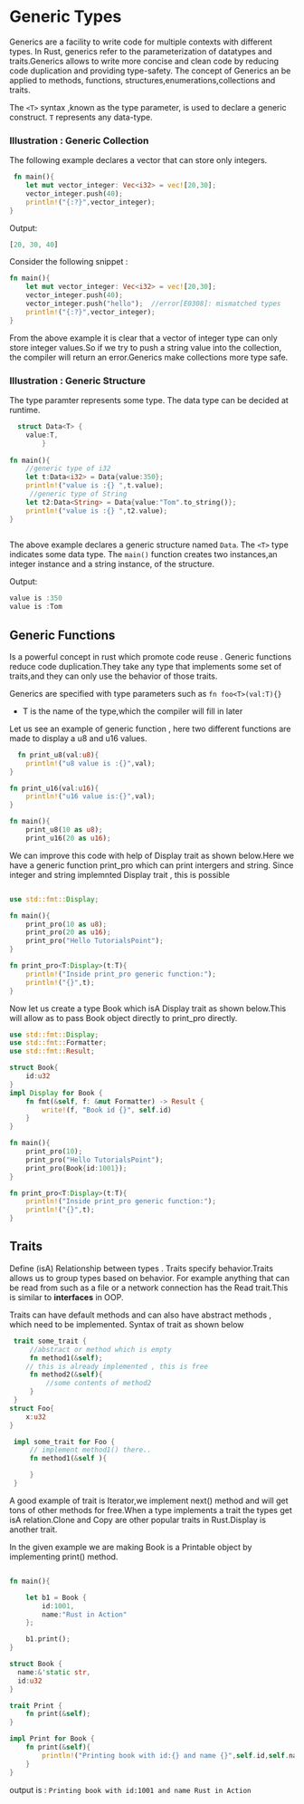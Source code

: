 # Generic Types
Generics are a facility to write code for multiple contexts with different types. In Rust, generics refer to the parameterization of datatypes and traits.Generics allows to write more concise and clean code by reducing code duplication and providing type-safety.
The concept of Generics an be applied to methods, functions, structures,enumerations,collections and traits.

The `<T>` syntax ,known as the type parameter, is used to declare a generic construct. `T` represents any data-type.

### Illustration : Generic Collection
The following example declares a vector that can store only integers.

```rust
 fn main(){
    let mut vector_integer: Vec<i32> = vec![20,30];
    vector_integer.push(40);
    println!("{:?}",vector_integer);
}
```
Output: 

```rust
[20, 30, 40]
```

Consider the following snippet :

```rust
fn main(){
    let mut vector_integer: Vec<i32> = vec![20,30];
    vector_integer.push(40);
    vector_integer.push("hello");  //error[E0308]: mismatched types
    println!("{:?}",vector_integer);
}
```
From the above example it is clear that a vector of integer type can only store integer values.So if we try to push a string value into the collection, the compiler will return an error.Generics make collections more type safe.

### Illustration : Generic Structure
The <T> type paramter represents some type. The data type can be decided at runtime.

```rust
  struct Data<T> {
    value:T,
        }
   
fn main(){
    //generic type of i32
    let t:Data<i32> = Data{value:350};
    println!("value is :{} ",t.value);
     //generic type of String
    let t2:Data<String> = Data{value:"Tom".to_string()};
    println!("value is :{} ",t2.value);
}
 
```
The above example declares a generic structure named `Data`. The `<T>` type indicates some data type. The `main()` function creates two instances,an integer instance and a string instance, of the structure.

Output:

```rust
value is :350 
value is :Tom 
```

## Generic Functions

Is a powerful concept in rust which promote code reuse . Generic functions reduce code duplication.They take any type that implements some set of traits,and they can only use the behavior of those traits.

Generics are specified with type parameters such as
 `fn foo<T>(val:T){}`
- T is the name of the type,which the compiler will fill in later
  
Let us see an example of  generic function ,
here two different functions are made to display a u8 and u16 values.

```rust
  fn print_u8(val:u8){
    println!("u8 value is :{}",val);
}

fn print_u16(val:u16){
    println!("u16 value is:{}",val);
}

fn main(){
    print_u8(10 as u8);
    print_u16(20 as u16);

```

We can improve this code with help of Display trait as shown below.Here we have a generic function print_pro which can print intergers and string. Since integer and string implemnted Display trait , this is possible

```rust

use std::fmt::Display;

fn main(){
    print_pro(10 as u8);
    print_pro(20 as u16);
    print_pro("Hello TutorialsPoint");
}

fn print_pro<T:Display>(t:T){
    println!("Inside print_pro generic function:");
    println!("{}",t);
}


```

Now let us create a type Book which isA Display trait as shown below.This will allow as to pass Book object directly to print_pro directly.

```rust
use std::fmt::Display;
use std::fmt::Formatter;
use std::fmt::Result;

struct Book{
    id:u32
}
impl Display for Book {
    fn fmt(&self, f: &mut Formatter) -> Result {
        write!(f, "Book id {}", self.id)
    }
}

fn main(){
    print_pro(10);
    print_pro("Hello TutorialsPoint");
    print_pro(Book{id:1001});
}

fn print_pro<T:Display>(t:T){
    println!("Inside print_pro generic function:");
    println!("{}",t);
}

```
## Traits

 Define (isA) Relationship between types . Traits specify behavior.Traits allows us to group types based on behavior. For example anything that can be read from such as a file or a network connection has the Read trait.This is similar to **interfaces** in OOP.

 Traits can have default methods and can also have abstract methods , which need to be implemented. Syntax of trait as shown below

 ```rust
  trait some_trait {
      //abstract or method which is empty
      fn method1(&self);
     // this is already implemented , this is free
      fn method2(&self){
          //some contents of method2
      }
  }
 struct Foo{
     x:u32
 }

  impl some_trait for Foo {
      // implement method1() there..
      fn method1(&self ){

      }
  }

 ```

A good example of trait is Iterator,we implement next() method and will get tons of other methods for free.When a type implements a trait the types get isA relation.Clone and Copy are other popular traits in Rust.Display is another trait.

In the given example we are making Book is a Printable object by implementing print() method.

```rust

fn main(){

    let b1 = Book {
        id:1001,
        name:"Rust in Action"
    };

    b1.print();
}

struct Book {
  name:&'static str,
  id:u32
}

trait Print {
    fn print(&self);
}

impl Print for Book {
    fn print(&self){
        println!("Printing book with id:{} and name {}",self.id,self.name)
    }
}

```

output is : `Printing book with id:1001 and name Rust in Action`

